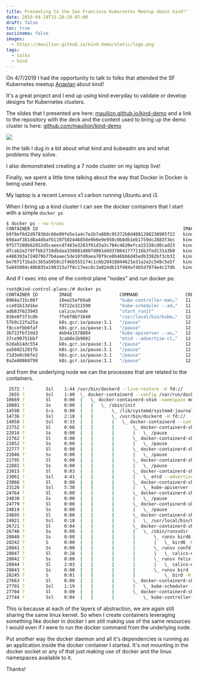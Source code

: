 ```yaml
---
title: Presenting to the San Francisco Kubernetes Meetup about kind!"
date: 2019-04-10T15:28:10-07:00
draft: false
toc: true
asciinema: false
images:
  - https://mauilion.github.io/kind-demo/static/logo.png
tags: 
  - talks
  - kind
---
```


On 4/7/2019 I had the opportunity to talk to folks that attended the SF Kubernetes meetup [Anaplan](https://www.meetup.com/San-Francisco-Kubernetes-Meetup/events/259713345/) about kind!

It's a great project and I end up using kind everyday to validate or develop designs for Kubernetes clusters.

The slides that I presented are here: [mauilion.github.io/kind-demo](https://mauilion.github.com/kind-demo) and a link to the repository with the deck and the content used to bring up the demo cluster is here: [github.com/mauilion/kind-demo](https://github.com/mauilion/kind-demo)

[![](/kind-slide.png)](https://mauilion.github.io/kind-demo)

In the talk I dug in a bit about what kind and kubeadm are and what problems they solve.

I also demonstrated creating a 7 node cluster on my laptop live!

Finally, we spent a little time talking about the way that Docker in Docker is being used here.

My laptop is a recent Lenovo x1 carbon running Ubuntu and i3.

When I bring up a kind cluster I can see the docker containers that I start with a simple `docker ps`
``` bash
$ docker ps --no-trunc 
CONTAINER ID                                                       IMAGE                  COMMAND                                  CREATED             STATUS              PORTS                                  NAMES
b8f8ef6d2d97836dc66e09fe5e1a4c7e1b7a880c95372b8d4881288238985f22   kindest/node:v1.13.4   "/usr/local/bin/entrypoint /sbin/init"   12 minutes ago      Up 12 minutes       36533/tcp, 127.0.0.1:36533->6443/tcp   kind-external-load-balancer
69daaf381d8a4dbafb1197502446858e9b6e9e950c0b8db1eb1759dc2883f3ec   kindest/node:v1.13.4   "/usr/local/bin/entrypoint /sbin/init"   12 minutes ago      Up 12 minutes       34675/tcp, 127.0.0.1:34675->6443/tcp   kind-control-plane3
9f577280b62052d5caeecd7483e3283f01d3a3c784c4620efca15338cd0cad23   kindest/node:v1.13.4   "/usr/local/bin/entrypoint /sbin/init"   12 minutes ago      Up 12 minutes       38847/tcp, 127.0.0.1:38847->6443/tcp   kind-control-plane
dfcab2e279ffbb2710dbdaa3386814887d081ddd378641777116b3fed131a3b0   kindest/node:v1.13.4   "/usr/local/bin/entrypoint /sbin/init"   12 minutes ago      Up 12 minutes                                              kind-worker
e486393a724079b77b4aaec5de18fd0aea70f9ce0b46bb6d45edb3382bf3cb32   kindest/node:v1.13.4   "/usr/local/bin/entrypoint /sbin/init"   12 minutes ago      Up 12 minutes       35759/tcp, 127.0.0.1:35759->6443/tcp   kind-control-plane2
be76f1f1ba3c365a5058c2f46b555174c1c6b28418844621e31a2e2c548c5e5f   kindest/node:v1.13.4   "/usr/local/bin/entrypoint /sbin/init"   12 minutes ago      Up 12 minutes                                              kind-worker2
5a845004c40b035a198333a7f8c17eec8c3a024db15f484af4b5d7974e4c27db   kindest/node:v1.13.4   "/usr/local/bin/entrypoint /sbin/init"   12 minutes ago      Up 12 minutes                                              kind-worker3
```

And if I exec into one of the control plane "nodes" and run docker ps:
``` bash
root@kind-control-plane:/# docker ps
CONTAINER ID        IMAGE                  COMMAND                  CREATED             STATUS              PORTS               NAMES
0904a715c607        18ee25ef69a8           "kube-controller-man…"   11 minutes ago      Up 11 minutes                           k8s_kube-controller-manager_kube-controller-manager-kind-control-plane_kube-system_0139f650b0ebdfe8039809598eafaed5_1
cce01b13d1be        fd722e321590           "kube-scheduler --ad…"   11 minutes ago      Up 11 minutes                           k8s_kube-scheduler_kube-scheduler-kind-control-plane_kube-system_4b52d75cab61380f07c0c5a69fb371d4_1
adb83f623945        calico/node            "start_runit"            11 minutes ago      Up 11 minutes                           k8s_calico-node_calico-node-bkbjv_kube-system_f3ffe8bb-5be3-11e9-a476-024240bbde2e_0
036e0f373c0b        7fe6f0b71640           "/usr/local/bin/kube…"   12 minutes ago      Up 12 minutes                           k8s_kube-proxy_kube-proxy-vnmbc_kube-system_f4010699-5be3-11e9-a476-024240bbde2e_0
57b9c22fa25a        k8s.gcr.io/pause:3.1   "/pause"                 12 minutes ago      Up 12 minutes                           k8s_POD_calico-node-bkbjv_kube-system_f3ffe8bb-5be3-11e9-a476-024240bbde2e_0
f8ccefbb6faf        k8s.gcr.io/pause:3.1   "/pause"                 12 minutes ago      Up 12 minutes                           k8s_POD_kube-proxy-vnmbc_kube-system_f4010699-5be3-11e9-a476-024240bbde2e_0
3b722fb72dd3        4eb4a1578884           "kube-apiserver --au…"   12 minutes ago      Up 12 minutes                           k8s_kube-apiserver_kube-apiserver-kind-control-plane_kube-system_36fd00068b02bdfc674c44e345a08553_0
37ce90751bb7        3cab8e1b9802           "etcd --advertise-cl…"   12 minutes ago      Up 12 minutes                           k8s_etcd_etcd-kind-control-plane_kube-system_a17306e4c3c6a492df6a1ccea459c458_0
b2dab14dc554        k8s.gcr.io/pause:3.1   "/pause"                 12 minutes ago      Up 12 minutes                           k8s_POD_kube-scheduler-kind-control-plane_kube-system_4b52d75cab61380f07c0c5a69fb371d4_0
aa56021201fb        k8s.gcr.io/pause:3.1   "/pause"                 12 minutes ago      Up 12 minutes                           k8s_POD_kube-controller-manager-kind-control-plane_kube-system_0139f650b0ebdfe8039809598eafaed5_0
71d3e0cb6fe2        k8s.gcr.io/pause:3.1   "/pause"                 12 minutes ago      Up 12 minutes                           k8s_POD_kube-apiserver-kind-control-plane_kube-system_36fd00068b02bdfc674c44e345a08553_0
8a2e80860798        k8s.gcr.io/pause:3.1   "/pause"                 12 minutes ago      Up 12 minutes                           k8s_POD_etcd-kind-control-plane_kube-system_a17306e4c3c6a492df6a1ccea459c458_0
```

and from the underlying node we can the processes that are related to the containers.

``` bash
 2572 ?        Ssl    1:44 /usr/bin/dockerd --live-restore -H fd://
 2655 ?        Ssl    1:40  \_ docker-containerd --config /var/run/docker/containerd/containerd.toml
10669 ?        Sl     0:00  |   \_ docker-containerd-shim -namespace moby -workdir /var/lib/docker/containerd/daemon/io.containerd.runtime.v1.linux/moby/9f577280b62052d5caeecd7483e3283f01d3a
10801 ?        Ss     0:00  |   |   \_ /sbin/init
14598 ?        S<s    0:00  |   |       \_ /lib/systemd/systemd-journald
14736 ?        Ssl    2:18  |   |       \_ /usr/bin/dockerd -H fd://
14958 ?        Ssl    0:33  |   |       |   \_ docker-containerd --config /var/run/docker/containerd/containerd.toml
22752 ?        Sl     0:00  |   |       |       \_ docker-containerd-shim -namespace moby -workdir /var/lib/docker/containerd/daemon/io.containerd.runtime.v1.linux/moby/8a2e8086079885ea914c5
22816 ?        Ss     0:00  |   |       |       |   \_ /pause
22762 ?        Sl     0:00  |   |       |       \_ docker-containerd-shim -namespace moby -workdir /var/lib/docker/containerd/daemon/io.containerd.runtime.v1.linux/moby/71d3e0cb6fe2f988842bb
22852 ?        Ss     0:00  |   |       |       |   \_ /pause
22777 ?        Sl     0:00  |   |       |       \_ docker-containerd-shim -namespace moby -workdir /var/lib/docker/containerd/daemon/io.containerd.runtime.v1.linux/moby/aa56021201fb02aa8d855
22846 ?        Ss     0:00  |   |       |       |   \_ /pause
22795 ?        Sl     0:00  |   |       |       \_ docker-containerd-shim -namespace moby -workdir /var/lib/docker/containerd/daemon/io.containerd.runtime.v1.linux/moby/b2dab14dc554cdcf40e13
22881 ?        Ss     0:00  |   |       |       |   \_ /pause
23015 ?        Sl     0:03  |   |       |       \_ docker-containerd-shim -namespace moby -workdir /var/lib/docker/containerd/daemon/io.containerd.runtime.v1.linux/moby/37ce90751bb7b196243f1
23061 ?        Ssl    4:41  |   |       |       |   \_ etcd --advertise-client-urls=https://172.17.0.6:2379 --cert-file=/etc/kubernetes/pki/etcd/server.crt --client-cert-auth=true --data-dir
23066 ?        Sl     0:00  |   |       |       \_ docker-containerd-shim -namespace moby -workdir /var/lib/docker/containerd/daemon/io.containerd.runtime.v1.linux/moby/3b722fb72dd30e8b3e07f
23126 ?        Ssl    5:30  |   |       |       |   \_ kube-apiserver --authorization-mode=Node,RBAC --advertise-address=172.17.0.6 --allow-privileged=true --client-ca-file=/etc/kubernetes/p
24764 ?        Sl     0:00  |   |       |       \_ docker-containerd-shim -namespace moby -workdir /var/lib/docker/containerd/daemon/io.containerd.runtime.v1.linux/moby/f8ccefbb6faf067876cf4
24830 ?        Ss     0:00  |   |       |       |   \_ /pause
24779 ?        Sl     0:00  |   |       |       \_ docker-containerd-shim -namespace moby -workdir /var/lib/docker/containerd/daemon/io.containerd.runtime.v1.linux/moby/57b9c22fa25a83e4c69ca
24819 ?        Ss     0:00  |   |       |       |   \_ /pause
24895 ?        Sl     0:00  |   |       |       \_ docker-containerd-shim -namespace moby -workdir /var/lib/docker/containerd/daemon/io.containerd.runtime.v1.linux/moby/036e0f373c0bcac56484c
24921 ?        Ssl    0:18  |   |       |       |   \_ /usr/local/bin/kube-proxy --config=/var/lib/kube-proxy/config.conf --hostname-override=kind-control-plane
26721 ?        Sl     0:04  |   |       |       \_ docker-containerd-shim -namespace moby -workdir /var/lib/docker/containerd/daemon/io.containerd.runtime.v1.linux/moby/adb83f623945215c3597a
26746 ?        Ss     0:00  |   |       |       |   \_ /sbin/runsvdir -P /etc/service/enabled
28040 ?        Ss     0:00  |   |       |       |       \_ runsv bird6
28242 ?        S      0:00  |   |       |       |       |   \_ bird6 -R -s /var/run/calico/bird6.ctl -d -c /etc/calico/confd/config/bird6.cfg
28041 ?        Ss     0:00  |   |       |       |       \_ runsv confd
28047 ?        Sl     0:28  |   |       |       |       |   \_ calico-node -confd
28042 ?        Ss     0:00  |   |       |       |       \_ runsv felix
28044 ?        Sl     2:03  |   |       |       |       |   \_ calico-node -felix
28043 ?        Ss     0:00  |   |       |       |       \_ runsv bird
28245 ?        S      0:01  |   |       |       |           \_ bird -R -s /var/run/calico/bird.ctl -d -c /etc/calico/confd/config/bird.cfg
27663 ?        Sl     0:00  |   |       |       \_ docker-containerd-shim -namespace moby -workdir /var/lib/docker/containerd/daemon/io.containerd.runtime.v1.linux/moby/cce01b13d1be8c0e434cb
27701 ?        Ssl    1:19  |   |       |       |   \_ kube-scheduler --address=127.0.0.1 --kubeconfig=/etc/kubernetes/scheduler.conf --leader-elect=true
27704 ?        Sl     0:00  |   |       |       \_ docker-containerd-shim -namespace moby -workdir /var/lib/docker/containerd/daemon/io.containerd.runtime.v1.linux/moby/0904a715c607d662900b1
27744 ?        Ssl    0:04  |   |       |           \_ kube-controller-manager --enable-hostpath-provisioner=true --address=127.0.0.1 --allocate-node-cidrs=true --authentication-kubeconfig=/
```

This is because at each of the layers of abstraction, we are again still sharing the same linux kernel. So when I create containers leveraging something like docker in docker I am still making use of the same resources I would even if I were to run the docker command from the underlying node. 

Put another way the docker daemon and all it's dependencies is running as an application inside the docker container I started. It's not mounting in the docker socket or any of that just making use of docker and the linux namespaces available to it.

Thanks!

